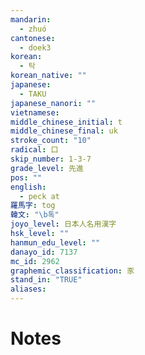 ```yaml
---
mandarin:
  - zhuó
cantonese:
  - doek3
korean:
  - 탁
korean_native: ""
japanese:
  - TAKU
japanese_nanori: ""
vietnamese:
middle_chinese_initial: t
middle_chinese_final: uk
stroke_count: "10"
radical: 口
skip_number: 1-3-7
grade_level: 先進
pos: ""
english:
  - peck at
羅馬字: tog
韓文: "\b톡"
joyo_level: 日本人名用漢字
hsk_level: ""
hanmun_edu_level: ""
danayo_id: 7137
mc_id: 2962
graphemic_classification: 豕
stand_in: "TRUE"
aliases:
---
```


# Notes

